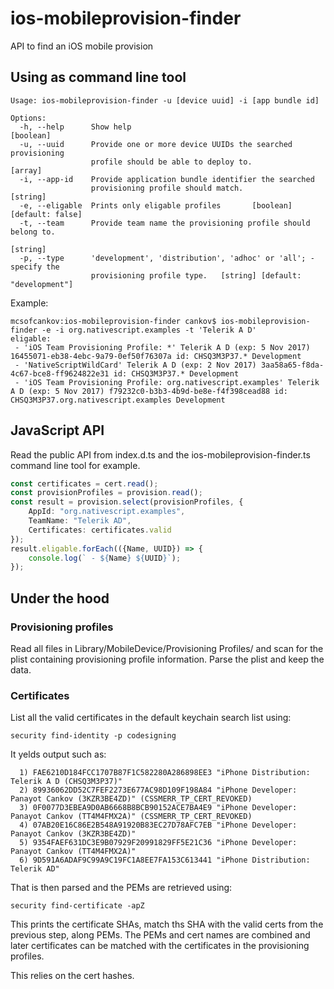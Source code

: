 # ios-mobileprovision-finder
API to find an iOS mobile provision

## Using as command line tool
```
Usage: ios-mobileprovision-finder -u [device uuid] -i [app bundle id]

Options:
  -h, --help      Show help                                            [boolean]
  -u, --uuid      Provide one or more device UUIDs the searched provisioning
                  profile should be able to deploy to.                   [array]
  -i, --app-id    Provide application bundle identifier the searched
                  provisioning profile should match.                    [string]
  -e, --eligable  Prints only eligable profiles       [boolean] [default: false]
  -t, --team      Provide team name the provisioning profile should belong to.
                                                                        [string]
  -p, --type      'development', 'distribution', 'adhoc' or 'all'; - specify the
                  provisioning profile type.   [string] [default: "development"]
```

Example:
```
mcsofcankov:ios-mobileprovision-finder cankov$ ios-mobileprovision-finder -e -i org.nativescript.examples -t 'Telerik A D'
eligable:
 - 'iOS Team Provisioning Profile: *' Telerik A D (exp: 5 Nov 2017) 16455071-eb38-4ebc-9a79-0ef50f76307a id: CHSQ3M3P37.* Development
 - 'NativeScriptWildCard' Telerik A D (exp: 2 Nov 2017) 3aa58a65-f8da-4c67-bce8-ff9624822e31 id: CHSQ3M3P37.* Development
 - 'iOS Team Provisioning Profile: org.nativescript.examples' Telerik A D (exp: 5 Nov 2017) f79232c0-b3b3-4b9d-be8e-f4f398cead88 id: CHSQ3M3P37.org.nativescript.examples Development
```

## JavaScript API
Read the public API from index.d.ts and the ios-mobileprovision-finder.ts command line tool for example.

``` TypeScript
const certificates = cert.read();
const provisionProfiles = provision.read();
const result = provision.select(provisionProfiles, {
    AppId: "org.nativescript.examples",
    TeamName: "Telerik AD",
    Certificates: certificates.valid
});
result.eligable.forEach(({Name, UUID}) => {
    console.log(` - ${Name} ${UUID}`);
});
```

## Under the hood
### Provisioning profiles
Read all files in Library/MobileDevice/Provisioning Profiles/ and scan for the plist containing provisioning profile information.
Parse the plist and keep the data.

### Certificates
List all the valid certificates in the default keychain search list using:
```
security find-identity -p codesigning
```
It yelds output such as:
```
  1) FAE6210D184FCC1707B87F1C582280A286898EE3 "iPhone Distribution: Telerik A D (CHSQ3M3P37)"
  2) 89936062DD52C7FEF2273E677AC98D109F198A84 "iPhone Developer: Panayot Cankov (3KZR3BE4ZD)" (CSSMERR_TP_CERT_REVOKED)
  3) 0F0077D3EBEA9D0AB6668B8BCB90152ACE7BA4E9 "iPhone Developer: Panayot Cankov (TT4M4FMX2A)" (CSSMERR_TP_CERT_REVOKED)
  4) 07AB20E16C86E2B548A91920B83EC27D78AFC7EB "iPhone Developer: Panayot Cankov (3KZR3BE4ZD)"
  5) 9354FAEF631DC3E9B07929F20991829FF5E21C36 "iPhone Developer: Panayot Cankov (TT4M4FMX2A)"
  6) 9D591A6ADAF9C99A9C19FC1A8EE7FA153C613441 "iPhone Distribution: Telerik AD"
```
That is then parsed and the PEMs are retrieved using:
```
security find-certificate -apZ
```

This prints the certificate SHAs, match ths SHA with the valid certs from the previous step, along PEMs.
The PEMs and cert names are combined and later certificates can be matched with the certificates in the provisioning profiles.

This relies on the cert hashes.
